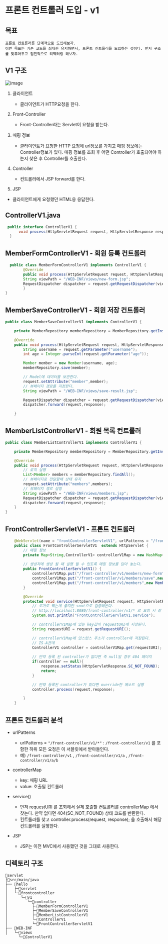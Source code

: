 # 프론트 컨트롤러 도입 - v1

## 목표

```
프론트 컨트롤러를 단계적으로 도입해보자.
이번 목표는 기존 코드를 최대한 유지하면서, 프론트 컨트롤러를 도입하는 것이다. 먼저 구조를 맞추어두고 점진적으로 리펙터링 해보자.
```

## V1 구조

![image](https://user-images.githubusercontent.com/69107255/115206411-87495200-a135-11eb-873c-445efd14011b.png)

1. 클라이언트 
    - 클라이언트가 HTTP요청을 한다.
2. Front-Controller
    - Front-Controller라는 Servlet이 요청을 받는다.
3. 매핑 정보
    - 클라이언트가 요청한 HTTP 요청에 url정보를 가지고 매핑 정보에는 Controller정보가 있다. 매핑 정보를 조회 후 어떤 Controller가 호출되어야 하는지 찾은 후 Controller를 호출한다.

4. Controller
    - 컨트롤러에서 JSP forward를 한다.

5. JSP
- 클라이언트에게 요청했던 HTML응 응답한다.

## ControllerV1.java
```java
 public interface ControllerV1 {
      void process(HttpServletRequest request, HttpServletResponse response) throws ServletException, IOException;
  }
```

## MemberFormControllerV1 - 회원 등록 컨트롤러
```java
  public class MemberFormControllerV1 implements ControllerV1 {
        @Override
        public void process(HttpServletRequest request, HttpServletResponseresponse) throws ServletException, IOException {
        String viewPath = "/WEB-INF/views/new-form.jsp";
        RequestDispatcher dispatcher = request.getRequestDispatcher(viewPath); dispatcher.forward(request, response);
        } 
}

```

## MemberSaveControllerV1 - 회원 저장 컨트롤러
```java
public class MemberSaveControllerV1 implements ControllerV1 {

    private MemberRepository memberRepository = MemberRepository.getInstance();

    @Override
    public void process(HttpServletRequest request, HttpServletResponse response) throws ServletException, IOException {
        String username = request.getParameter("username");
        int age = Integer.parseInt(request.getParameter("age"));

        Member member = new Member(username, age);
        memberRepository.save(member);

        // Model에 데이터를 보관한다.
        request.setAttribute("member",member);
        // 뷰페이지 경로를 지정한다.
        String viewPath = "/WEB-INF/views/save-result.jsp";

        RequestDispatcher dispatcher = request.getRequestDispatcher(viewPath);
        dispatcher.forward(request,response);

    }
```

## MemberListControllerV1 - 회원 목록 컨트롤러
```java
public class MemberListControllerV1 implements ControllerV1 {

    private MemberRepository memberRepository = MemberRepository.getInstance();

    @Override
    public void process(HttpServletRequest request, HttpServletResponse response) throws ServletException, IOException {
        // 로직 실행
        List<Member> members = memberRepository.findAll();
        // 뷰페이지로 전달할때 상태 유지
        request.setAttribute("members",members);
        // 뷰페이지 경로 설정 
        String viewPath = "/WEB-INF/views/members.jsp";
        RequestDispatcher dispatcher = request.getRequestDispatcher(viewPath);
        dispatcher.forward(request,response);
    }
}
```

## FrontControllerServletV1 - 프론트 컨트롤러
```java
    @WebServlet(name = "frontControllerServletV1", urlPatterns = "/front-controller/v1/*")
    public class FrontControllerServletV1  extends HttpServlet {
        // 매핑 정보
        private Map<String,ControllerV1> controllerV1Map = new HashMap<>();
        
        // 생성자에 생성 될 때 실행 될 수 있도록 매핑 정보를 담아 놓는다.
        public FrontControllerServletV1() {
            controllerV1Map.put("/front-controller/v1/members/new-form",new MemberFormControllerV1());
            controllerV1Map.put("/front-controller/v1/members/save",new MemberSaveControllerV1());
            controllerV1Map.put("/front-controller/v1/members",new MemberListControllerV1());
        }

        @Override
        protected void service(HttpServletRequest request, HttpServletResponse response) throws ServletException, IOException {
            // 로거로 찍는게 좋지만 sout으로 검증해본다.
            // http://localhost:8080/front-controller/v1/* 로 요청 시 잘 호출이 잘 되는지 확인을 해봐야한다.
            System.out.println("FrontControllerServletV1.service");

            // controllerV1Map에 있는 key값이 requestURI에 저장된다.
            String requestURI = request.getRequestURI();

            // controllerV1Map에 인스턴스 주소가 controller애 저장된다. 
            // IS-A관계
            ControllerV1 controller = controllerV1Map.get(requestURI);
            
            // 만약 등록 된 controller가 없다면 즉 null일 경우 404 페이지
            if(controller == null){
                response.setStatus(HttpServletResponse.SC_NOT_FOUND);
                return;
            }

            // 만약 등록된 controller가 있다면 override한 메소드 실행
            controller.process(request,response);

        }
    }
```
## 프론트 컨트롤러 분석

- urlPatterns
    - urlPatterns = `"/front-controller/v1/*"` : `/front-controller/v1` 를 포함한 하위 모든 요청은 이 서블릿에서 받아들인다.
    - 예) `/front-controller/v1` , `/front-controller/v1/a` , `/front-controller/v1/a/b`

- controllerMap
    - key: 매핑 URL
    - value: 호출될 컨트롤러

- service()
    - 먼저 requestURI 를 조회해서 실제 호출할 컨트롤러를 controllerMap 에서 찾는다. 만약 없다면 404(SC_NOT_FOUND) 상태 코드를 반환한다.
    - 컨트롤러를 찾고 controller.process(request, response); 을 호출해서 해당 컨트롤러를 실행한다.

- JSP
    - JSP는 이전 MVC에서 사용했던 것을 그대로 사용한다.


## 디렉토리 구조
```
📁servlet
├📁src/main/java
├── 📁hello
│   ├─📁servlet
│   └─📁frontcontroller
│      └─📁v1
│         └─📁controller
│           ├─📄MemberFormControllerV1
│           ├─📄MemberSaveControllerV1
│           ├─📄MemberListControllerV1
│           └─📄ControllerV1
│           └─📄FrontControllerServletV1
├── 📁WEB-INF
│   └─📁views
      └─📄ControllerV1
```
